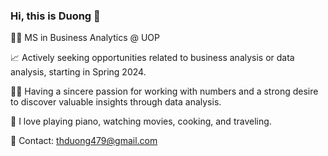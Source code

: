 ### Hi, this is Duong 👋

👩‍🎓 MS in Business Analytics @ UOP

📈 Actively seeking opportunities related to business analysis or data analysis, starting in Spring 2024.

🙆‍♀️ Having a sincere passion for working with numbers and a strong desire to discover valuable insights through data analysis.

💝 I love playing piano, watching movies, cooking, and traveling.

📩 Contact: thduong479@gmail.com



<!--
**thduong479/thduong479** is a ✨ _special_ ✨ repository because its `README.md` (this file) appears on your GitHub profile.

Here are some ideas to get you started:

- 🔭 I’m currently working on ...
- 🌱 I’m currently 
- 👯 I’m looking to collaborate on ...
- 🤔 I’m looking for help with ...
- 💬 Ask me about ...
- 📫 How to reach me: ...
- 😄 Pronouns: ...
- ⚡ Fun fact: ...
-->
